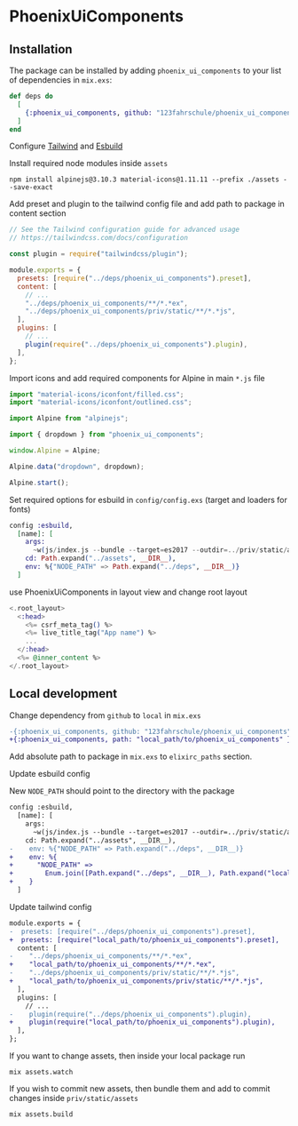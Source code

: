 # PhoenixUiComponents

## Installation

The package can be installed by adding `phoenix_ui_components` to your list of dependencies in `mix.exs`:

```elixir
def deps do
  [
    {:phoenix_ui_components, github: "123fahrschule/phoenix_ui_components", tag: "0.5.0"}
  ]
end
```

Configure [Tailwind](https://github.com/phoenixframework/tailwind) and [Esbuild](https://github.com/phoenixframework/esbuild)

Install required node modules inside `assets`

```term
npm install alpinejs@3.10.3 material-icons@1.11.11 --prefix ./assets --save-exact
```

Add preset and plugin to the tailwind config file and add path to package in content section

```js
// See the Tailwind configuration guide for advanced usage
// https://tailwindcss.com/docs/configuration

const plugin = require("tailwindcss/plugin");

module.exports = {
  presets: [require("../deps/phoenix_ui_components").preset],
  content: [
    // ...
    "../deps/phoenix_ui_components/**/*.*ex",
    "../deps/phoenix_ui_components/priv/static/**/*.*js",
  ],
  plugins: [
    // ...
    plugin(require("../deps/phoenix_ui_components").plugin),
  ],
};
```

Import icons and add required components for Alpine in main `*.js` file

```js
import "material-icons/iconfont/filled.css";
import "material-icons/iconfont/outlined.css";

import Alpine from "alpinejs";

import { dropdown } from "phoenix_ui_components";

window.Alpine = Alpine;

Alpine.data("dropdown", dropdown);

Alpine.start();
```

Set required options for esbuild in `config/config.exs` (target and loaders for fonts)

```elixir
config :esbuild,
  [name]: [
    args:
      ~w(js/index.js --bundle --target=es2017 --outdir=../priv/static/assets --loader:.woff=file --loader:.woff2=file),
    cd: Path.expand("../assets", __DIR__),
    env: %{"NODE_PATH" => Path.expand("../deps", __DIR__)}
  ]

```

use PhoenixUiComponents in layout view and change root layout

```heex
<.root_layout>
  <:head>
    <%= csrf_meta_tag() %>
    <%= live_title_tag("App name") %>
    ...
  </:head>
  <%= @inner_content %>
</.root_layout>

```

## Local development

Change dependency from `github` to `local` in `mix.exs`

```diff
-{:phoenix_ui_components, github: "123fahrschule/phoenix_ui_components" }
+{:phoenix_ui_components, path: "local_path/to/phoenix_ui_components" }
```

Add absolute path to package in `mix.exs` to `elixirc_paths` section.

Update esbuild config

New `NODE_PATH` should point to the directory with the package

```diff
config :esbuild,
  [name]: [
    args:
      ~w(js/index.js --bundle --target=es2017 --outdir=../priv/static/assets --loader:.woff=file --loader:.woff2=file),
    cd: Path.expand("../assets", __DIR__),
-    env: %{"NODE_PATH" => Path.expand("../deps", __DIR__)}
+    env: %{
+      "NODE_PATH" =>
+        Enum.join([Path.expand("../deps", __DIR__), Path.expand("local_path/to/directory_with_phoenix_ui_components", __DIR__)], ":")
+    }
  ]
```

Update tailwind config

```diff
module.exports = {
-  presets: [require("../deps/phoenix_ui_components").preset],
+  presets: [require("local_path/to/phoenix_ui_components").preset],
  content: [
-    "../deps/phoenix_ui_components/**/*.*ex",
+    "local_path/to/phoenix_ui_components/**/*.*ex",
-    "../deps/phoenix_ui_components/priv/static/**/*.*js",
+    "local_path/to/phoenix_ui_components/priv/static/**/*.*js",
  ],
  plugins: [
    // ...
-    plugin(require("../deps/phoenix_ui_components").plugin),
+    plugin(require("local_path/to/phoenix_ui_components").plugin),
  ],
};
```

If you want to change assets, then inside your local package run

```term
mix assets.watch
```

If you wish to commit new assets, then bundle them and add to commit changes inside `priv/static/assets`

```term
mix assets.build
```
